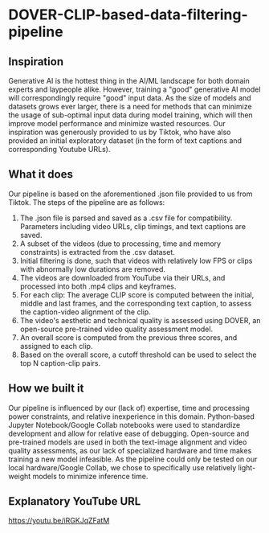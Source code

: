 # DOVER-CLIP-based-data-filtering-pipeline

## Inspiration

Generative AI is the hottest thing in the AI/ML landscape for both domain experts and laypeople alike. However, training a "good" generative AI model will correspondingly require "good" input data. As the size of models and datasets grows ever larger, there is a need for methods that can minimize the usage of sub-optimal input data during model training, which will then improve model performance and minimize wasted resources. Our inspiration was generously provided to us by Tiktok, who have also provided an initial exploratory dataset (in the form of text captions and corresponding Youtube URLs).

## What it does
Our pipeline is based on the aforementioned .json file provided to us from Tiktok. The steps of the pipeline are as follows:

1. The .json file is parsed and saved as a .csv file for compatibility. Parameters including video URLs, clip timings, and text captions are saved.
2. A subset of the videos (due to processing, time and memory constraints) is extracted from the .csv dataset.
3. Initial filtering is done, such that videos with relatively low FPS or clips with abnormally low durations are removed.
4. The videos are downloaded from YouTube via their URLs, and processed into both .mp4 clips and keyframes.
5. For each clip: The average CLIP score is computed between the initial, middle and last frames, and the corresponding text caption, to assess the caption-video alignment of the clip.
6. The video's aesthetic and technical quality is assessed using DOVER, an open-source pre-trained video quality assessment model.
7. An overall score is computed from the previous three scores, and assigned to each clip.
8. Based on the overall score, a cutoff threshold can be used to select the top N caption-clip pairs.

## How we built it

Our pipeline is influenced by our (lack of) expertise, time and processing power constraints, and relative inexperience in this domain. Python-based Jupyter Notebook/Google Collab notebooks were used to standardize development and allow for relative ease of debugging. Open-source and pre-trained models are used in both the text-image alignment and video quality assessments, as our lack of specialized hardware and time makes training a new model infeasible. As the pipeline could only be tested on our local hardware/Google Collab, we chose to specifically use relatively light-weight models to minimize inference time.

## Explanatory YouTube URL

https://youtu.be/iRGKJqZFatM
